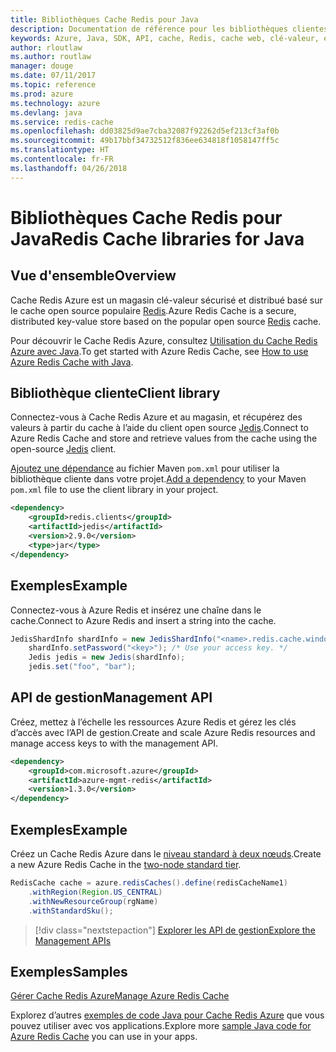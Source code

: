 ```yaml
---
title: Bibliothèques Cache Redis pour Java
description: Documentation de référence pour les bibliothèques clientes et de gestion Java pour les bases de données pour Cache Redis
keywords: Azure, Java, SDK, API, cache, Redis, cache web, clé-valeur, en mémoire
author: rloutlaw
ms.author: routlaw
manager: douge
ms.date: 07/11/2017
ms.topic: reference
ms.prod: azure
ms.technology: azure
ms.devlang: java
ms.service: redis-cache
ms.openlocfilehash: dd03825d9ae7cba32087f92262d5ef213cf3af0b
ms.sourcegitcommit: 49b17bbf34732512f836ee634818f1058147ff5c
ms.translationtype: HT
ms.contentlocale: fr-FR
ms.lasthandoff: 04/26/2018
---
```

# <a name="redis-cache-libraries-for-java"></a><span data-ttu-id="eb8aa-104">Bibliothèques Cache Redis pour Java</span><span class="sxs-lookup"><span data-stu-id="eb8aa-104">Redis Cache libraries for Java</span></span>

## <a name="overview"></a><span data-ttu-id="eb8aa-105">Vue d'ensemble</span><span class="sxs-lookup"><span data-stu-id="eb8aa-105">Overview</span></span>

<span data-ttu-id="eb8aa-106">Cache Redis Azure est un magasin clé-valeur sécurisé et distribué basé sur le cache open source populaire [Redis](https://redis.io/).</span><span class="sxs-lookup"><span data-stu-id="eb8aa-106">Azure Redis Cache is a secure, distributed key-value store based on the popular open source [Redis](https://redis.io/) cache.</span></span> 

<span data-ttu-id="eb8aa-107">Pour découvrir le Cache Redis Azure, consultez [Utilisation du Cache Redis Azure avec Java](/azure/redis-cache/cache-java-get-started).</span><span class="sxs-lookup"><span data-stu-id="eb8aa-107">To get started with Azure Redis Cache, see [How to use Azure Redis Cache with Java](/azure/redis-cache/cache-java-get-started).</span></span>

## <a name="client-library"></a><span data-ttu-id="eb8aa-108">Bibliothèque cliente</span><span class="sxs-lookup"><span data-stu-id="eb8aa-108">Client library</span></span>

<span data-ttu-id="eb8aa-109">Connectez-vous à Cache Redis Azure et au magasin, et récupérez des valeurs à partir du cache à l’aide du client open source [Jedis](https://github.com/xetorthio/jedis).</span><span class="sxs-lookup"><span data-stu-id="eb8aa-109">Connect to Azure Redis Cache and store and retrieve values from the cache using the open-source [Jedis](https://github.com/xetorthio/jedis) client.</span></span>  

<span data-ttu-id="eb8aa-110">[Ajoutez une dépendance](https://maven.apache.org/guides/getting-started/index.html#How_do_I_use_external_dependencies) au fichier Maven `pom.xml` pour utiliser la bibliothèque cliente dans votre projet.</span><span class="sxs-lookup"><span data-stu-id="eb8aa-110">[Add a dependency](https://maven.apache.org/guides/getting-started/index.html#How_do_I_use_external_dependencies) to your Maven `pom.xml` file to use the client library in your project.</span></span>   

```XML
<dependency>
    <groupId>redis.clients</groupId>
    <artifactId>jedis</artifactId>
    <version>2.9.0</version>
    <type>jar</type>
</dependency>
```

## <a name="example"></a><span data-ttu-id="eb8aa-111">Exemples</span><span class="sxs-lookup"><span data-stu-id="eb8aa-111">Example</span></span>

<span data-ttu-id="eb8aa-112">Connectez-vous à Azure Redis et insérez une chaîne dans le cache.</span><span class="sxs-lookup"><span data-stu-id="eb8aa-112">Connect to Azure Redis and insert a string into the cache.</span></span>

```java
JedisShardInfo shardInfo = new JedisShardInfo("<name>.redis.cache.windows.net", 6380, useSsl);
    shardInfo.setPassword("<key>"); /* Use your access key. */
    Jedis jedis = new Jedis(shardInfo);
    jedis.set("foo", "bar");
```

## <a name="management-api"></a><span data-ttu-id="eb8aa-113">API de gestion</span><span class="sxs-lookup"><span data-stu-id="eb8aa-113">Management API</span></span>

<span data-ttu-id="eb8aa-114">Créez, mettez à l’échelle les ressources Azure Redis et gérez les clés d’accès avec l’API de gestion.</span><span class="sxs-lookup"><span data-stu-id="eb8aa-114">Create and scale Azure Redis resources and manage access keys to with the management API.</span></span>

```XML
<dependency>
    <groupId>com.microsoft.azure</groupId>
    <artifactId>azure-mgmt-redis</artifactId>
    <version>1.3.0</version>
</dependency>
```

## <a name="example"></a><span data-ttu-id="eb8aa-115">Exemples</span><span class="sxs-lookup"><span data-stu-id="eb8aa-115">Example</span></span>

<span data-ttu-id="eb8aa-116">Créez un Cache Redis Azure dans le [niveau standard à deux nœuds](https://azure.microsoft.com/services/cache/).</span><span class="sxs-lookup"><span data-stu-id="eb8aa-116">Create a new Azure Redis Cache in the [two-node standard tier](https://azure.microsoft.com/services/cache/).</span></span> 

```java
RedisCache cache = azure.redisCaches().define(redisCacheName1)
    .withRegion(Region.US_CENTRAL)
    .withNewResourceGroup(rgName)
    .withStandardSku();
```

> [!div class="nextstepaction"]
> [<span data-ttu-id="eb8aa-117">Explorer les API de gestion</span><span class="sxs-lookup"><span data-stu-id="eb8aa-117">Explore the Management APIs</span></span>](/java/api/overview/azure/rediscache/management)

## <a name="samples"></a><span data-ttu-id="eb8aa-118">Exemples</span><span class="sxs-lookup"><span data-stu-id="eb8aa-118">Samples</span></span>

[<span data-ttu-id="eb8aa-119">Gérer Cache Redis Azure</span><span class="sxs-lookup"><span data-stu-id="eb8aa-119">Manage Azure Redis Cache</span></span>](https://github.com/Azure-Samples/redis-java-manage-cache)   

<span data-ttu-id="eb8aa-120">Explorez d’autres [exemples de code Java pour Cache Redis Azure](https://azure.microsoft.com/resources/samples/?platform=java&term=redis) que vous pouvez utiliser avec vos applications.</span><span class="sxs-lookup"><span data-stu-id="eb8aa-120">Explore more [sample Java code for Azure Redis Cache](https://azure.microsoft.com/resources/samples/?platform=java&term=redis) you can use in your apps.</span></span>
